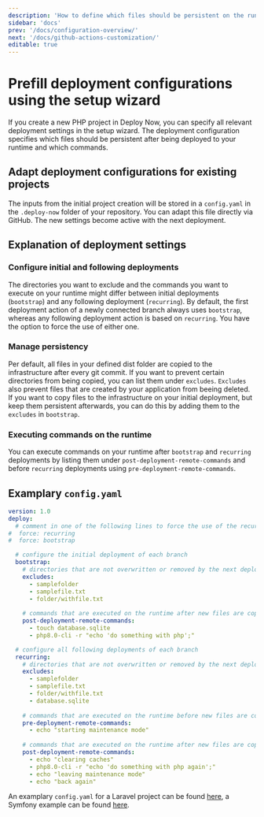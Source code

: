 ```yaml
---
description: 'How to define which files should be persistent on the runtime and which commands should be executed.'
sidebar: 'docs'
prev: '/docs/configuration-overview/'
next: '/docs/github-actions-customization/'
editable: true
---
```


# Prefill deployment configurations using the setup wizard

If you create a new PHP project in Deploy Now, you can specify all relevant deployment settings in the setup wizard. The deployment configuration specifies which files should be persistent after being deployed to your runtime and which commands.

## Adapt deployment configurations for existing projects

The inputs from the initial project creation will be stored in a `config.yaml` in the `.deploy-now` folder of your repository. You can adapt this file directly via GitHub. The new settings become active with the next deployment. 

## Explanation of deployment settings

### Configure initial and following deployments

The directories you want to exclude and the commands you want to execute on your runtime might differ between initial deployments (`bootstrap`) and any following deployment (`recurring`). By default, the first deployment action of a newly connected branch always uses `bootstrap`, whereas any following deployment action is based on `recurring`. You have the option to force the use of either one.

### Manage persistency 

Per default, all files in your defined dist folder are copied to the infrastructure after every git commit. If you want to prevent certain directories from being copied, you can list them under `excludes`. `Excludes` also prevent files that are created by your application from beeing deleted. If you want to copy files to the infrastructure on your initial deployment, but keep them persistent afterwards, you can do this by adding them to the `excludes` in `bootstrap`. 

### Executing commands on the runtime

You can execute commands on your runtime after `bootstrap` and `recurring` deployments by listing them under `post-deployment-remote-commands` and before `recurring` deployments using `pre-deployment-remote-commands`. 

## Examplary `config.yaml`

``` yml
version: 1.0
deploy:
  # comment in one of the following lines to force the use of the recurring or bootstrap configuration
#  force: recurring
#  force: bootstrap

  # configure the initial deployment of each branch
  bootstrap:
    # directories that are not overwritten or removed by the next deployment
    excludes:
      - samplefolder
      - samplefile.txt
      - folder/withfile.txt
      
    # commands that are executed on the runtime after new files are copied
    post-deployment-remote-commands:
      - touch database.sqlite
      - php8.0-cli -r "echo 'do something with php';"

  # configure all following deployments of each branch
  recurring:
    # directories that are not overwritten or removed by the next deployment
    excludes:
      - samplefolder
      - samplefile.txt
      - folder/withfile.txt
      - database.sqlite
      
    # commands that are executed on the runtime before new files are copied
    pre-deployment-remote-commands:
      - echo "starting maintenance mode"
      
    # commands that are executed on the runtime after new files are copied
    post-deployment-remote-commands:
      - echo "clearing caches"
      - php8.0-cli -r "echo 'do something with php again';"
      - echo "leaving maintenance mode"
      - echo "back again"

```

An examplary `config.yaml` for a Laravel project can be found [here](https://github.com/ionos-deploy-now/laravel-starter), a Symfony example can be found [here](https://github.com/ionos-deploy-now/symfony-starter).

